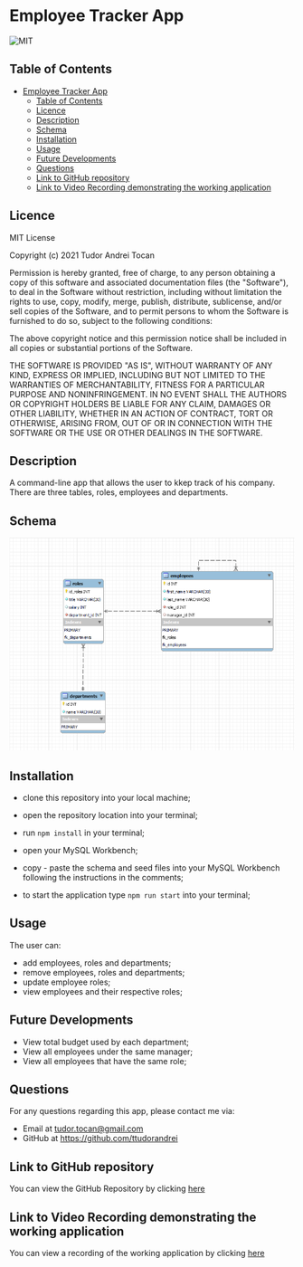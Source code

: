 # Employee Tracker App

![MIT](https://img.shields.io/badge/license-MIT-green)

## Table of Contents

- [Employee Tracker App](#employee-tracker-app)
  - [Table of Contents](#table-of-contents)
  - [Licence](#licence)
  - [Description](#description)
  - [Schema](#schema)
  - [Installation](#installation)
  - [Usage](#usage)
  - [Future Developments](#future-developments)
  - [Questions](#questions)
  - [Link to GitHub repository](#link-to-github-repository)
  - [Link to Video Recording demonstrating the working application](#link-to-video-recording-demonstrating-the-working-application)

## Licence

MIT License

Copyright (c) 2021 Tudor Andrei Tocan

Permission is hereby granted, free of charge, to any person obtaining a copy
of this software and associated documentation files (the "Software"), to deal
in the Software without restriction, including without limitation the rights
to use, copy, modify, merge, publish, distribute, sublicense, and/or sell
copies of the Software, and to permit persons to whom the Software is
furnished to do so, subject to the following conditions:

The above copyright notice and this permission notice shall be included in all
copies or substantial portions of the Software.

THE SOFTWARE IS PROVIDED "AS IS", WITHOUT WARRANTY OF ANY KIND, EXPRESS OR
IMPLIED, INCLUDING BUT NOT LIMITED TO THE WARRANTIES OF MERCHANTABILITY,
FITNESS FOR A PARTICULAR PURPOSE AND NONINFRINGEMENT. IN NO EVENT SHALL THE
AUTHORS OR COPYRIGHT HOLDERS BE LIABLE FOR ANY CLAIM, DAMAGES OR OTHER
LIABILITY, WHETHER IN AN ACTION OF CONTRACT, TORT OR OTHERWISE, ARISING FROM,
OUT OF OR IN CONNECTION WITH THE SOFTWARE OR THE USE OR OTHER DEALINGS IN THE
SOFTWARE.

## Description

A command-line app that allows the user to kkep track of his company. There are three tables, roles, employees and departments.

## Schema

![Employee Tracker Schema](src/assets/img/employees-tracker-MySQL.png)

## Installation

- clone this repository into your local machine;

- open the repository location into your terminal;
- run `npm install` in your terminal;

- open your MySQL Workbench;

- copy - paste the schema and seed files into your MySQL Workbench following the instructions in the comments;
- to start the application type `npm run start` into your terminal;

## Usage

The user can:

- add employees, roles and departments;
- remove employees, roles and departments;
- update employee roles;
- view employees and their respective roles;

## Future Developments

- View total budget used by each department;
- View all employees under the same manager;
- View all employees that have the same role;

## Questions

For any questions regarding this app, please contact me via:

- Email at tudor.tocan@gmail.com
- GitHub at <https://github.com/ttudorandrei>

## Link to GitHub repository

You can view the GitHub Repository by clicking [here](https://github.com/ttudorandrei/employee-tracker)

## Link to Video Recording demonstrating the working application

You can view a recording of the working application by clicking [here](https://drive.google.com/file/d/1ujfFSBoUeQmi9RG-vltpNc8rJjq23omu/view)
